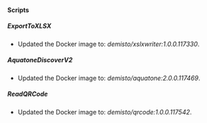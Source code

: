 
#### Scripts

##### ExportToXLSX

- Updated the Docker image to: *demisto/xslxwriter:1.0.0.117330*.
##### AquatoneDiscoverV2

- Updated the Docker image to: *demisto/aquatone:2.0.0.117469*.
##### ReadQRCode

- Updated the Docker image to: *demisto/qrcode:1.0.0.117542*.
